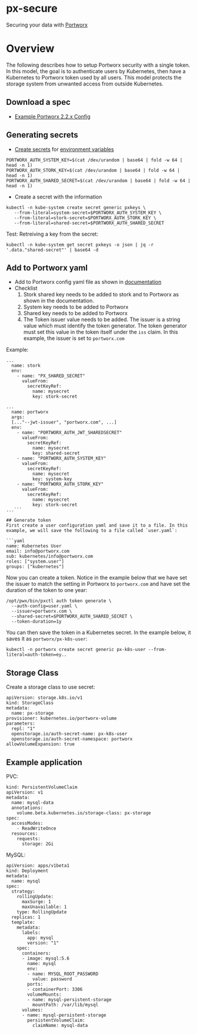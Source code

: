 # px-secure
Securing your data with [Portworx](https://docs.portworx.com)

# Overview
The following describes how to setup Portworx security with a single token. In this model, the goal is to authenticate users by Kubernetes, then have a Kubernetes to Portworx token used by all users. This model protects the storage system from unwanted access from outside Kubernetes.

## Download a spec
* [Example Portworx 2.2.x Config](https://install.portworx.com/2.2?mc=false&kbver=1.14.6&b=true&f=true&c=px-secure-cluster-fa553474-582e-44be-8379-414c4d0cbb72&stork=true&lh=true&st=k8s)

## Generating secrets
* [Create secrets](https://2.1.docs.portworx.com/concepts/authorization/pre-install/#self-signing-tokens) for [environment variables](https://2.1.docs.portworx.com/concepts/authorization/install/#environment-variables)

```
PORTWORX_AUTH_SYSTEM_KEY=$(cat /dev/urandom | base64 | fold -w 64 | head -n 1)
PORTWORX_AUTH_STORK_KEY=$(cat /dev/urandom | base64 | fold -w 64 | head -n 1)
PORTWORX_AUTH_SHARED_SECRET=$(cat /dev/urandom | base64 | fold -w 64 | head -n 1)
```

* Create a secret with the information

```
kubectl -n kube-system create secret generic pxkeys \
   --from-literal=system-secret=$PORTWORX_AUTH_SYSTEM_KEY \
   --from-literal=stork-secret=$PORTWORX_AUTH_STORK_KEY \
   --from-literal=shared-secret=$PORTWORX_AUTH_SHARED_SECRET
```

Test: Retreiving a key from the secret:

```
kubectl -n kube-system get secret pxkeys -o json | jq -r '.data."shared-secret"' | base64 -d
```

## Add to Portworx yaml
* Add to Portworx config yaml file as shown in [documentation](https://2.1.docs.portworx.com/portworx-install-with-kubernetes/operate-and-maintain-on-kubernetes/authorization/enable/#example)
* Checklist
  1. Stork shared key needs to be added to stork and to Portworx as shown in the documentation.
  1. System key needs to be added to Portworx
  1. Shared key needs to be added to Portworx
  1. The Token issuer value needs to be added. The issuer is a string value which must identify the token generator. The token generator must set this value in the token itself under the `iss` claim. In this example, the issuer is set to `portworx.com`

Example:

```
...
  name: stork
  env:
    - name: "PX_SHARED_SECRET"
      valueFrom:
        secretKeyRef:
          name: mysecret
          key: stork-secret

...
  name: portworx
  args:
  [..."--jwt-issuer", "portworx.com", ...]
  env:
    - name: "PORTWORX_AUTH_JWT_SHAREDSECRET"
      valueFrom:
        secretKeyRef:
          name: mysecret
          key: shared-secret
    - name: "PORTWORX_AUTH_SYSTEM_KEY"
      valueFrom:
        secretKeyRef:
          name: mysecret
          key: system-key
    - name: "PORTWORX_AUTH_STORK_KEY"
      valueFrom:
        secretKeyRef:
          name: mysecret
          key: stork-secret
...```

## Generate token
First create a user configuration yaml and save it to a file. In this example, we will save the following to a file called `user.yaml`:

```yaml
name: Kubernetes User
email: info@portworx.com
sub: kubernetes/info@portworx.com
roles: ["system.user"]
groups: ["kubernetes"]
```

Now you can create a token. Notice in the example below that we have set the issuer to match the setting in Portworx to `portworx.com` and have set the duration of the token to one year:

```
/opt/pwx/bin/pxctl auth token generate \
  --auth-config=user.yaml \
  --issuer=portworx.com \
  --shared-secret=$PORTWORX_AUTH_SHARED_SECRET \
  --token-duration=1y
```

You can then save the token in a Kubernetes secret. In the example below, it saves it as `portworx/px-k8s-user`:

```
kubectl -n portworx create secret generic px-k8s-user --from-literal=auth-token=ey..
```

## Storage Class
Create a storage class to use secret:

```
apiVersion: storage.k8s.io/v1
kind: StorageClass
metadata:
  name: px-storage
provisioner: kubernetes.io/portworx-volume
parameters:
  repl: "1"
  openstorage.io/auth-secret-name: px-k8s-user
  openstorage.io/auth-secret-namespace: portworx
allowVolumeExpansion: true
```

## Example application
PVC:

```
kind: PersistentVolumeClaim
apiVersion: v1
metadata:
  name: mysql-data
  annotations:
    volume.beta.kubernetes.io/storage-class: px-storage
spec:
  accessModes:
    - ReadWriteOnce
  resources:
    requests:
      storage: 2Gi
```

MySQL:
```
apiVersion: apps/v1beta1
kind: Deployment
metadata:
  name: mysql
spec:
  strategy:
    rollingUpdate:
      maxSurge: 1
      maxUnavailable: 1
    type: RollingUpdate
  replicas: 1
  template:
    metadata:
      labels:
        app: mysql
        version: "1"
    spec:
      containers:
      - image: mysql:5.6
        name: mysql
        env:
        - name: MYSQL_ROOT_PASSWORD
          value: password
        ports:
        - containerPort: 3306
        volumeMounts:
        - name: mysql-persistent-storage
          mountPath: /var/lib/mysql
      volumes:
      - name: mysql-persistent-storage
        persistentVolumeClaim:
          claimName: mysql-data
```